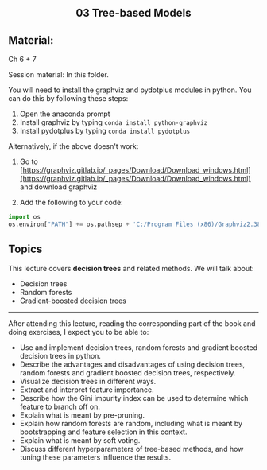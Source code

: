 <h2 align="center">03 Tree-based Models</h2>

## Material:
Ch 6 + 7

Session material: In this folder.

You will need to install the graphviz and pydotplus modules in python. You can do this by following these steps:

1) Open the anaconda prompt  
2) Install graphviz by typing ```conda install python-graphviz```
3) Install pydotplus by typing ```conda install pydotplus```

Alternatively, if the above doesn't work:

1) Go to [https://graphviz.gitlab.io/_pages/Download/Download_windows.html](https://graphviz.gitlab.io/_pages/Download/Download_windows.html)  
   and download graphviz  

2) Add the following to your code:

```python
import os  
os.environ["PATH"] += os.pathsep + 'C:/Program Files (x86)/Graphviz2.38/bin/'
```

## Topics
This lecture covers **decision trees** and related methods. We will talk about:

- Decision trees
- Random forests
- Gradient-boosted decision trees

---

After attending this lecture, reading the corresponding part of the book and doing exercises, I expect you to be able to:

- Use and implement decision trees, random forests and gradient boosted decision trees in python.  
- Describe the advantages and disadvantages of using decision trees, random forests and gradient boosted decision trees, respectively.
- Visualize decision trees in different ways.
- Extract and interpret feature importance.
- Describe how the Gini impurity index can be used to determine which feature to branch off on.
- Explain what is meant by pre-pruning.
- Explain how random forests are random, including what is meant by bootstrapping and feature selection in this context.
- Explain what is meant by soft voting.
- Discuss different hyperparameters of tree-based methods, and how tuning these parameters influence the results.

